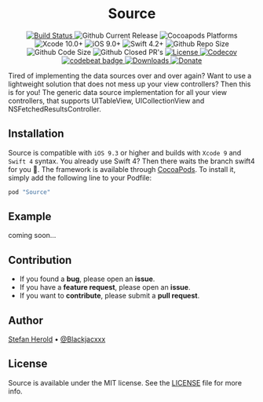 <h1 align="center">Source</h1>

<p align="center">
  <a href="https://app.bitrise.io/app/736b307f260652e6#/builds">
    <img alt="Build Status" src="https://app.bitrise.io/app/736b307f260652e6/status.svg?token=9QuSr9PfsuRKUo99q2Jc2w&branch=develop" />
  </a>
  <img alt="Github Current Release" src="https://img.shields.io/github/release/blackjacx/Source.svg" /> 
  <img alt="Cocoapods Platforms" src="https://img.shields.io/cocoapods/p/Source.svg" />
  <img alt="Xcode 10.0+" src="https://img.shields.io/badge/Xcode-10.0%2B-blue.svg" />
  <img alt="iOS 9.0+" src="https://img.shields.io/badge/iOS-9.0%2B-blue.svg" />
  <img alt="Swift 4.2+" src="https://img.shields.io/badge/Swift-4.2%2B-orange.svg" />
  <img alt="Github Repo Size" src="https://img.shields.io/github/repo-size/blackjacx/Source.svg" />
  <img alt="Github Code Size" src="https://img.shields.io/github/languages/code-size/blackjacx/Source.svg" />
  <img alt="Github Closed PR's" src="https://img.shields.io/github/issues-pr-closed/blackjacx/Source.svg" />
  <!-- <a href="https://github.com/Carthage/Carthage">
    <img alt="Carthage compatible" src="https://img.shields.io/badge/Carthage-Compatible-brightgreen.svg?style=flat" />
  </a> -->
  <a href="https://github.com/Blackjacx/Source/blob/develop/LICENSE?raw=true">
    <img alt="License" src="https://img.shields.io/cocoapods/l/Source.svg?style=flat" />
  </a>
  <a href="https://codecov.io/gh/blackjacx/Source">
    <img alt="Codecov" src="https://codecov.io/gh/blackjacx/Source/branch/develop/graph/badge.svg" />
  </a>
  <a href="https://codebeat.co/projects/github-com-blackjacx-source-develop">
    <img alt="codebeat badge" src="https://codebeat.co/badges/c74826a3-8f8b-41da-8daf-2bdfecc2163e" />
  </a>  
  <a href="https://cocoapods.org/pods/source">
    <img alt="Downloads" src="https://img.shields.io/cocoapods/dt/Source.svg?maxAge=3600&style=flat" />
  </a>
  <a href="https://www.paypal.me/STHEROLD">
    <img alt="Donate" src="https://img.shields.io/badge/Donate-PayPal-blue.svg"/>
  </a>
</p>

Tired of implementing the data sources over and over again? Want to use a lightweight solution that does not mess up your view controllers? Then this is for you! The generic data source implementation for all your view controllers, that supports UITableView, UICollectionView and NSFetchedResultsController.

## Installation

Source is compatible with `iOS 9.3` or higher and builds with `Xcode 9` and `Swift 4` syntax. You already use Swift 4? Then there waits the branch swift4 for you 💪. The framework is available through [CocoaPods](http://cocoapods.org). To install it, simply add the following line to your Podfile:

```ruby
pod "Source"
```

## Example
coming soon...

## Contribution

- If you found a **bug**, please open an **issue**.
- If you have a **feature request**, please open an **issue**.
- If you want to **contribute**, please submit a **pull request**.

## Author

[Stefan Herold](mailto:stefan.herold@gmail.com) • [@Blackjacxxx](https://twitter.com/Blackjacxxx)

## License

Source is available under the MIT license. See the [LICENSE](LICENSE.md) file for more info.
